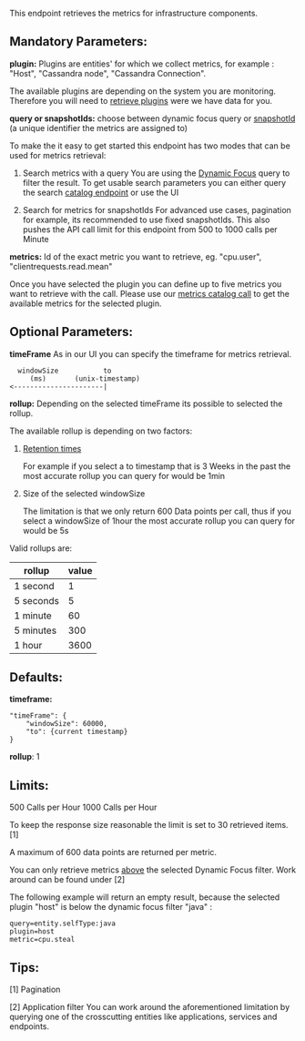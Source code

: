 This endpoint retrieves the metrics for infrastructure components.

## Mandatory Parameters:

**plugin:** Plugins are entities' for which we collect metrics, for example : "Host", "Cassandra node", "Cassandra Connection".

The available plugins are depending on the system you are monitoring. Therefore you will need to [retrieve plugins](https://instana.github.io/openapi/#operation/getPlugins) were we have data for you.

**query or snapshotIds:** choose between dynamic focus query or [snapshotId](https://instana.github.io/openapi/#operation/getSnapshots) (a unique identifier the metrics are assigned to)

To make the it easy to get started this endpoint has two modes that can be used for metrics retrieval:
1. Search metrics with a query
  You are using the [Dynamic Focus](https://docs.instana.io/core_concepts/dynamic_focus/) query to filter the result.
  To get usable search parameters you can either query the search [catalog endpoint](https://instana.github.io/openapi/#operation/getSearchFields) or use the UI
  
1. Search for metrics for snapshotIds
  For advanced use cases, pagination for example, its recommended to use fixed snapshotIds. This also pushes the API call limit for this endpoint from 500 to 1000 calls per Minute

**metrics:** Id of the exact metric you want to retrieve, eg. "cpu.user", "clientrequests.read.mean"

Once you have selected the plugin you can define up to five metrics you want to retrieve with the call.
Please use our [metrics catalog call](https://instana.github.io/openapi/#operation/getMetricsByPlugin) to get the available metrics for the selected plugin.

## Optional Parameters:

**timeFrame** As in our UI you can specify the timeframe for metrics retrieval.
```
  windowSize           to
     (ms)       (unix-timestamp)
<----------------------|
```

**rollup:** Depending on the selected timeFrame its possible to selected the rollup.

The available rollup is depending on two factors:
1. [Retention times](https://docs.instana.io/core_concepts/data_collection/#data-retention)

	For example if you select a to timestamp that is 3 Weeks in the past the most accurate rollup you can query for would be 1min
1. Size of the selected windowSize

	The limitation is that we only return 600 Data points per call, thus if you select a windowSize of 1hour the most accurate rollup you can query for would be 5s
	
Valid rollups are:

| rollup  | value |
| ------------- | ------------- |
| 1 second  | 1 |
| 5 seconds  | 5  |
| 1 minute  | 60 |
| 5 minutes  | 300  |
| 1 hour  | 3600  |


## Defaults:

**timeframe:**
```
"timeFrame": {
	"windowSize": 60000,
	"to": {current timestamp}
}
```

**rollup**: 1

## Limits:

500 Calls per Hour
1000 Calls per Hour

To keep the response size reasonable the limit is set to 30 retrieved items.[1]

A maximum of 600 data points are returned per metric.

You can only retrieve metrics [above](https://docs.instana.io/core_concepts/dynamic_graph/) the selected Dynamic Focus filter. Work around can be found under [2]

The following example will return an empty result, because the selected plugin "host" is below the dynamic focus filter "java" :
```
query=entity.selfType:java
plugin=host
metric=cpu.steal
```
## Tips:

[1] Pagination

[2] Application filter
You can work around the aforementioned limitation by querying one of the crosscutting entities like applications, services and endpoints. 
